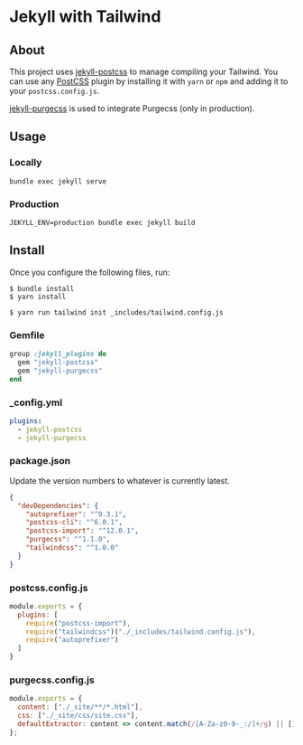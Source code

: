 # Jekyll with Tailwind

## About

This project uses [jekyll-postcss](https://github.com/mhanberg/jekyll-postcss) to manage compiling your Tailwind. You can use any [PostCSS](https://postcss.org) plugin by installing it with `yarn` or `npm` and adding it to your `postcss.config.js`.

[jekyll-purgecss](https://github.com/mhanberg/jekyll-purgecss) is used to integrate Purgecss (only in production).

## Usage

### Locally

`bundle exec jekyll serve`

### Production

`JEKYLL_ENV=production bundle exec jekyll build`

## Install

Once you configure the following files, run:

```shell
$ bundle install
$ yarn install

$ yarn run tailwind init _includes/tailwind.config.js
```

### Gemfile

```ruby
group :jekyll_plugins do
  gem "jekyll-postcss"
  gem "jekyll-purgecss"
end
```

### _config.yml

```yaml
plugins:
  - jekyll-postcss
  - jekyll-purgecss
```

### package.json

Update the version numbers to whatever is currently latest.

```json
{
  "devDependencies": {
    "autoprefixer": "^9.3.1",
    "postcss-cli": "^6.0.1",
    "postcss-import": "^12.0.1",
    "purgecss": "^1.1.0",
    "tailwindcss": "^1.0.0"
  }
}
```

### postcss.config.js

```javascript
module.exports = {
  plugins: [
    require("postcss-import"),
    require("tailwindcss")("./_includes/tailwind.config.js"),
    require("autoprefixer")
  ]
}
```

### purgecss.config.js

```javascript
module.exports = {
  content: ["./_site/**/*.html"],
  css: ["./_site/css/site.css"],
  defaultExtractor: content => content.match(/[A-Za-z0-9-_:/]+/g) || []
};
```


